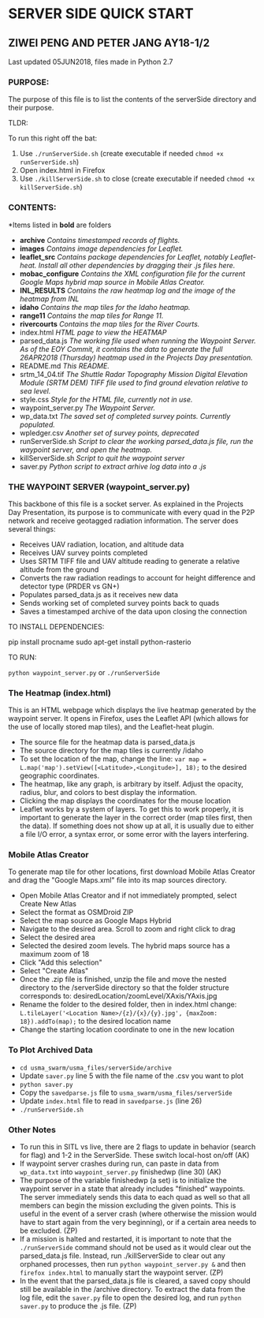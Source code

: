# SERVER SIDE QUICK START
## ZIWEI PENG AND PETER JANG AY18-1/2

Last updated 05JUN2018, files made in Python 2.7

### PURPOSE:

The purpose of this file is to list the contents of the serverSide directory and their purpose.

TLDR:

To run this right off the bat:

1. Use `./runServerSide.sh` (create executable if needed `chmod +x runServerSide.sh`)
2. Open index.html in Firefox
3. Use `./killServerSide.sh` to close (create executable if needed `chmod +x killServerSide.sh`)

### CONTENTS:
*Items listed in **bold** are folders

- **archive** _Contains timestamped records of flights._
- **images** _Contains image dependencies for Leaflet._
- **leaflet_src** _Contains package dependencies for Leaflet, notably Leaflet-heat. Install all other dependencies by dragging their .js files here._
- **mobac_configure** _Contains the XML configuration file for the current Google Maps hybrid map source in Mobile Atlas Creator._
- **INL_RESULTS** _Contains the raw heatmap log and the image of the heatmap from INL_
- **idaho** _Contains the map tiles for the Idaho heatmap._
- **range11** _Contains the map tiles for Range 11._
- **rivercourts** _Contains the map tiles for the River Courts._
- index.html _HTML page to view the HEATMAP_
- parsed_data.js _The working file used when running the Waypoint Server. As of the EOY Commit, it contains the data to generate the full 26APR2018 (Thursday) heatmap used in the Projects Day presentation._
- README.md _This README._
- srtm_14_04.tif _The Shuttle Radar Topography Mission Digital Elevation Module (SRTM DEM) TIFF file used to find ground elevation relative to sea level._
- style.css _Style for the HTML file, currently not in use._
- waypoint_server.py _The Waypoint Server._
- wp_data.txt _The saved set of completed survey points. Currently populated._
- wpledger.csv _Another set of survey points, deprecated_
- runServerSide.sh _Script to clear the working parsed_data.js file, run the waypoint server, and open the heatmap._
- killServerSide.sh _Script to quit the waypoint server_
- saver.py _Python script to extract arhive log data into a .js_

### THE WAYPOINT SERVER (waypoint_server.py)

This backbone of this file is a socket server. As explained in the Projects Day Presentation, its purpose is to communicate with every quad in the P2P network and receive geotagged radiation information. The server does several things:

- Receives UAV radiation, location, and altitude data
- Receives UAV survey points completed
- Uses SRTM TIFF file and UAV altitude reading to generate a relative altitude from the ground
- Converts the raw radiation readings to account for height difference and detector type (PRDER vs GN+)
- Populates parsed_data.js as it receives new data
- Sends working set of completed survey points back to quads
- Saves a timestamped archive of the data upon closing the connection

TO INSTALL DEPENDENCIES:

pip install procname
sudo apt-get install python-rasterio

TO RUN:

`python waypoint_server.py` or `./runServerSide`

### The Heatmap (index.html)

This is an HTML webpage which displays the live heatmap generated by the waypoint server. It opens in Firefox, uses the Leaflet API (which allows for the use of locally stored map tiles), and the Leaflet-heat plugin.

- The source file for the heatmap data is parsed_data.js
- The source directory for the map tiles is currently /idaho
- To set the location of the map, change the line:
`var map = L.map('map').setView([<Latitude>,<Longitude>], 18);`
to the desired geographic coordinates.
- The heatmap, like any graph, is arbitrary by itself. Adjust the opacity, radius, blur, and colors to best display the information.
- Clicking the map displays the coordinates for the mouse location
- Leaflet works by a system of layers. To get this to work properly, it is important to generate the layer in the correct order (map tiles first, then the data). If something does not show up at all, it is usually due to either a file I/O error, a syntax error, or some error with the layers interfering.

### Mobile Atlas Creator

To generate map tile for other locations, first download Mobile Atlas Creator and drag the "Google Maps.xml" file into its map sources directory.

- Open Mobile Atlas Creator and if not immediately prompted, select Create New Atlas
- Select the format as OSMDroid ZIP
- Select the map source as Google Maps Hybrid
- Navigate to the desired area. Scroll to zoom and right click to drag
- Select the desired area
- Selected the desired zoom levels. The hybrid maps source has a maximum zoom of 18
- Click "Add this selection"
- Select "Create Atlas"
- Once the .zip file is finished, unzip the file and move the nested directory to the /serverSide directory so that the folder structure corresponds to: desiredLocation/zoomLevel/XAxis/YAxis.jpg
- Rename the folder to the desired folder, then in index.html change:
`L.tileLayer('<Location Name>/{z}/{x}/{y}.jpg', {maxZoom: 18}).addTo(map);`
to the desired location name
- Change the starting location coordinate to one in the new location

### To Plot Archived Data

- `cd usma_swarm/usma_files/serverSide/archive`
- Update `saver.py` line 5 with the file name of the .csv you want to plot
- `python saver.py`
- Copy the `savedparse.js` file to `usma_swarm/usma_files/serverSide`
- Update `index.html` file to read in `savedparse.js` (line 26)
- `./runServerSide.sh`

### Other Notes

- To run this in SITL vs live, there are 2 flags to update in behavior (search for flag) and 1-2 in the ServerSide.  These switch local-host on/off (AK)
- If waypoint server crashes during run, can paste in data from `wp_data.txt` into `waypoint_server.py` finishedwp (line 30) (AK)
- The purpose of the variable finishedwp (a set) is to initialize the waypoint server in a state that already includes "finished" waypoints. The server immediately sends this data to each quad as well so that all members can begin the mission excluding the given points. This is useful in the event of a server crash (where otherwise the mission would have to start again from the very beginning), or if a certain area needs to be excluded. (ZP)
- If a mission is halted and restarted, it is important to note that the `./runServerSide` command should not be used as it would clear out the parsed_data.js file. Instead, run ./killServerSide to clear out any orphaned processes, then run `python waypoint_server.py &` and then `firefox index.html` to manually start the waypoint server. (ZP)
- In the event that the parsed_data.js file is cleared, a saved copy should still be available in the /archive directory. To extract the data from the log file, edit the `saver.py` file to open the desired log, and run `python saver.py` to produce the .js file. (ZP)
